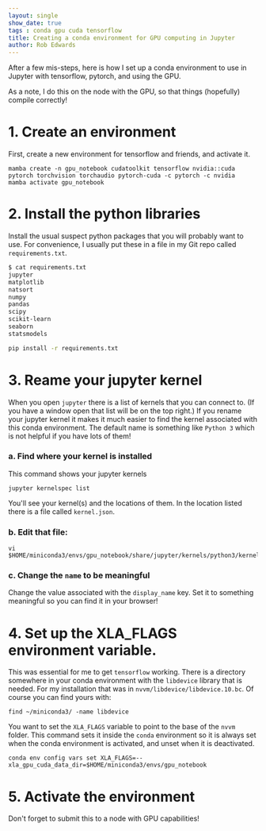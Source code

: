 ```yaml
---
layout: single
show_date: true
tags : conda gpu cuda tensorflow
title: Creating a conda environment for GPU computing in Jupyter
author: Rob Edwards
---
```



After a few mis-steps, here is how I set up a conda environment to use in Jupyter with tensorflow, pytorch, and using the GPU.

As a note, I do this on the node with the GPU, so that things (hopefully) compile correctly!

# 1. Create an environment

First, create a new environment for tensorflow and friends, and activate it.

```
mamba create -n gpu_notebook cudatoolkit tensorflow nvidia::cuda pytorch torchvision torchaudio pytorch-cuda -c pytorch -c nvidia
mamba activate gpu_notebook
```

# 2. Install the python libraries

Install the usual suspect python packages that you will probably want to use. For convenience, I usually put these in a file in my
Git repo called `requirements.txt`.

```bash
$ cat requirements.txt 
jupyter
matplotlib
natsort
numpy
pandas
scipy
scikit-learn
seaborn
statsmodels
```

```bash
pip install -r requirements.txt
```

# 3. Reame your jupyter kernel

When you open `jupyter` there is a list of kernels that you can connect to. (If you have a window open that list will be on the top right.) If you rename your jupyter kernel it makes it 
much easier to find the kernel associated with this conda environment. The default name is something like `Python 3` which is not helpful if you have lots of them!

### a. Find where your kernel is installed

This command shows your jupyter kernels

```
jupyter kernelspec list
```

You'll see your kernel(s) and the locations of them. In the location listed there is a file called `kernel.json`. 

### b. Edit that file:

```
vi $HOME/miniconda3/envs/gpu_notebook/share/jupyter/kernels/python3/kernel.json
```

### c. Change the `name` to be meaningful

Change the value associated with the `display_name` key. Set it to something meaningful so you can find it in your browser!

# 4. Set up the XLA_FLAGS environment variable.

This was essential for me to get `tensorflow` working. There is a directory somewhere in your conda environment with the `libdevice` library that is needed. For my installation that was in `nvvm/libdevice/libdevice.10.bc`. Of course you can find yours with:

```
find ~/miniconda3/ -name libdevice
```

You want to set the `XLA_FLAGS` variable to point to the base of the `nvvm` folder. This command sets it inside the `conda` environment so it is always set when the conda environment is activated, and unset when it is deactivated.


```
conda env config vars set XLA_FLAGS=--xla_gpu_cuda_data_dir=$HOME/miniconda3/envs/gpu_notebook
```

# 5. Activate the environment

Don't forget to submit this to a node with GPU capabilities!
